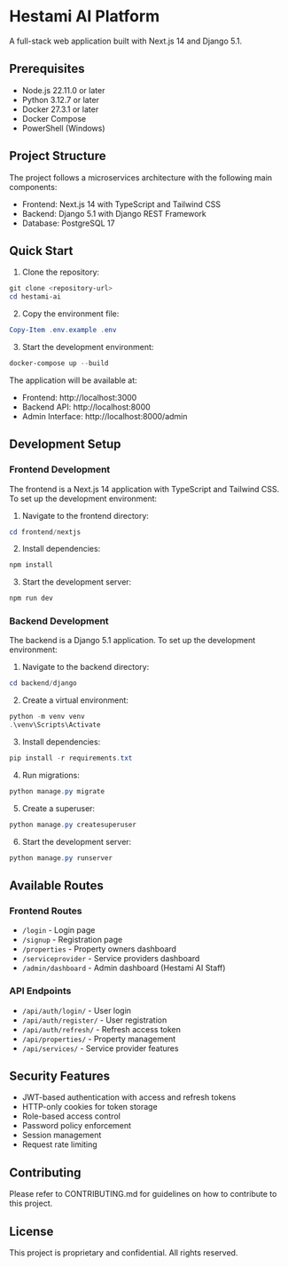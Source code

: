# Hestami AI Platform

A full-stack web application built with Next.js 14 and Django 5.1.

## Prerequisites

- Node.js 22.11.0 or later
- Python 3.12.7 or later
- Docker 27.3.1 or later
- Docker Compose
- PowerShell (Windows)

## Project Structure

The project follows a microservices architecture with the following main components:

- Frontend: Next.js 14 with TypeScript and Tailwind CSS
- Backend: Django 5.1 with Django REST Framework
- Database: PostgreSQL 17

## Quick Start

1. Clone the repository:
```powershell
git clone <repository-url>
cd hestami-ai
```

2. Copy the environment file:
```powershell
Copy-Item .env.example .env
```

3. Start the development environment:
```powershell
docker-compose up --build
```

The application will be available at:
- Frontend: http://localhost:3000
- Backend API: http://localhost:8000
- Admin Interface: http://localhost:8000/admin

## Development Setup

### Frontend Development

The frontend is a Next.js 14 application with TypeScript and Tailwind CSS. To set up the development environment:

1. Navigate to the frontend directory:
```powershell
cd frontend/nextjs
```

2. Install dependencies:
```powershell
npm install
```

3. Start the development server:
```powershell
npm run dev
```

### Backend Development

The backend is a Django 5.1 application. To set up the development environment:

1. Navigate to the backend directory:
```powershell
cd backend/django
```

2. Create a virtual environment:
```powershell
python -m venv venv
.\venv\Scripts\Activate
```

3. Install dependencies:
```powershell
pip install -r requirements.txt
```

4. Run migrations:
```powershell
python manage.py migrate
```

5. Create a superuser:
```powershell
python manage.py createsuperuser
```

6. Start the development server:
```powershell
python manage.py runserver
```

## Available Routes

### Frontend Routes

- `/login` - Login page
- `/signup` - Registration page
- `/properties` - Property owners dashboard
- `/serviceprovider` - Service providers dashboard
- `/admin/dashboard` - Admin dashboard (Hestami AI Staff)

### API Endpoints

- `/api/auth/login/` - User login
- `/api/auth/register/` - User registration
- `/api/auth/refresh/` - Refresh access token
- `/api/properties/` - Property management
- `/api/services/` - Service provider features

## Security Features

- JWT-based authentication with access and refresh tokens
- HTTP-only cookies for token storage
- Role-based access control
- Password policy enforcement
- Session management
- Request rate limiting

## Contributing

Please refer to CONTRIBUTING.md for guidelines on how to contribute to this project.

## License

This project is proprietary and confidential. All rights reserved.
